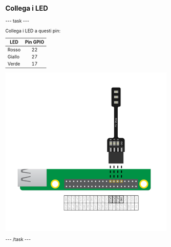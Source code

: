 ## Collega i LED

\--- task \---

Collega i LED a questi pin:

| LED    | Pin GPIO |
| ------ |:--------:|
| Rosso  |    22    |
| Giallo |    27    |
| Verde  |    17    |

![pi-stop connesso ai pin GPIO 22, 27, 17 e alla terra](images/Traffic-Lights-Diagram.png)

\--- /task \---